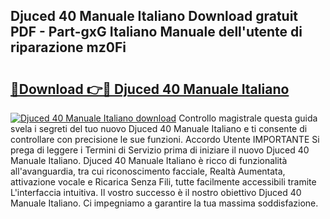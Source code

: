 ## Djuced 40 Manuale Italiano Download gratuit PDF - Part-gxG Italiano Manuale dell'utente di riparazione mz0Fi

# <h2><a href="http://dfb56j5.blite.top/?on=Djuced+40+Manuale+Italiano">🔗Download 👉🔴 Djuced 40 Manuale Italiano</a></h2>

[![Djuced 40 Manuale Italiano download](https://i.imgur.com/lujVjoI.png)](http://dfb56j5.blite.top/?on=Djuced+40+Manuale+Italiano)
Controllo magistrale questa guida svela i segreti del tuo nuovo Djuced 40 Manuale Italiano e ti consente di controllare con precisione le sue funzioni. Accordo Utente IMPORTANTE Si prega di leggere i Termini di Servizio prima di iniziare il nuovo Djuced 40 Manuale Italiano. Djuced 40 Manuale Italiano è ricco di funzionalità all'avanguardia, tra cui riconoscimento facciale, Realtà Aumentata, attivazione vocale e Ricarica Senza Fili, tutte facilmente accessibili tramite L'interfaccia intuitiva. Il vostro successo è il nostro obiettivo Djuced 40 Manuale Italiano. Ci impegniamo a garantire la tua massima soddisfazione.
